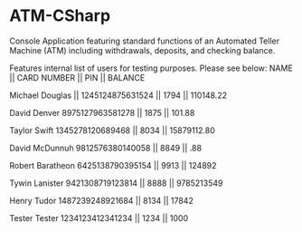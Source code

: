 # ATM-CSharp

Console Application featuring standard functions of an Automated Teller Machine (ATM) including withdrawals, deposits, and checking balance.

Features internal list of users for testing purposes. Please see below:
NAME            ||    CARD NUMBER        ||    PIN     ||      BALANCE

Michael Douglas ||    1245124875631524   ||    1794    ||      110148.22

David Denver          8975127963581278   ||    1875    ||      101.88

Taylor Swift          1345278120689468   ||    8034    ||      15879112.80

David McDunnuh        9812576380140058   ||    8849    ||      .88

Robert Baratheon      6425138790395154   ||    9913    ||      124892

Tywin Lanister        9421308719123814   ||    8888    ||      9785213549

Henry Tudor           1487239248921684   ||    8134    ||      17842

Tester Tester         1234123412341234   ||    1234    ||      1000
